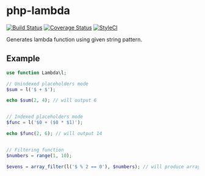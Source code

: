 # php-lambda
[![Build Status](https://travis-ci.org/nerd-components/lambda.svg?branch=master)](https://travis-ci.org/nerd-components/lambda)
[![Coverage Status](https://coveralls.io/repos/github/nerd-components/lambda/badge.svg?branch=master)](https://coveralls.io/github/nerd-components/lambda?branch=master)
[![StyleCI](https://github.styleci.io/repos/60102687/shield?branch=master)](https://github.styleci.io/repos/60102687?branch=master)

Generates lambda function using given string pattern.

## Example
```php
use function Lambda\l;

// Unindexed placeholders mode
$sum = l('$ + $');

echo $sum(2, 4); // will output 6


// Indexed placeholders mode
$func = l('$0 + ($0 * $1)');

echo $func(2, 6); // will output 14


// Filtering function
$numbers = range(1, 10);

$evens = array_filter(l('$ % 2 == 0'), $numbers); // will produce array [2, 4, 6, 8, 10]
```
